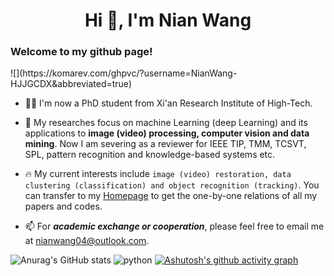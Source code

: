 <h1 align="center">Hi 👋, I'm Nian Wang</h1>
<h3 align="left">Welcome to my github page!</h3>![](https://komarev.com/ghpvc/?username=NianWang-HJJGCDX&abbreviated=true) 

- 👨‍🎓 I'm now a PhD student from Xi'an  Research Institute of High-Tech.

- 📖 My researches focus on  machine Learning (deep Learning) and its applications to **image (video) processing, computer vision and data mining**. Now I am severing as a reviewer for IEEE TIP, TMM, TCSVT, SPL, pattern recognition and knowledge-based systems etc.

- 🔥 My current interests include  `image (video) restoration, data clustering (classification) and object recognition (tracking)`. You can transfer to my [Homepage](https://nianwang-hjjgcdx.github.io/) to  get the one-by-one relations of all my papers and codes.

- 📫 For ***academic exchange or cooperation***, please feel free to email me at nianwang04@outlook.com.

![Anurag's GitHub stats](https://github-readme-stats.vercel.app/api?username=NianWang-HJJGCDX&show_icons=true&theme=radical)
![python](https://github-readme-stats.vercel.app/api/top-langs/?username=NianWang-HJJGCDX&layout=compact&hide_border=true&langs_count=10)
[![Ashutosh's github activity graph](https://github-readme-activity-graph.vercel.app/graph?username=NianWang-HJJGCDX&theme=github-compact)](https://github.com/NianWang-HJJGCDX/github-readme-activity-graph)

<!--- 注释符号
[![GitHub Streak](https://streak-stats.demolab.com?user=NianWang-HJJGCDX)](https://git.io/streak-stats)
-->






